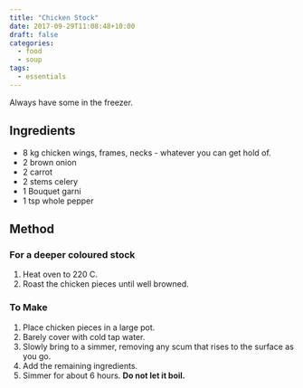 ```yaml
---
title: "Chicken Stock"
date: 2017-09-29T11:08:48+10:00
draft: false
categories: 
  - food
  - soup
tags:
  - essentials
---
```


Always have some in the freezer.

<!--more-->

## Ingredients

* 8 kg chicken wings, frames, necks - whatever you can get hold of.
* 2 brown onion
* 2 carrot
* 2 stems celery
* 1 Bouquet garni
* 1 tsp whole pepper

## Method

### For a deeper coloured stock

1. Heat oven to 220 C.
1. Roast the chicken pieces until well browned.

### To Make

1. Place chicken pieces in a large pot.
1. Barely cover with cold tap water.
1. Slowly bring to a simmer, removing any scum that rises to the surface as you go.
1. Add the remaining ingredients.
1. Simmer for about 6 hours. **Do not let it boil.**